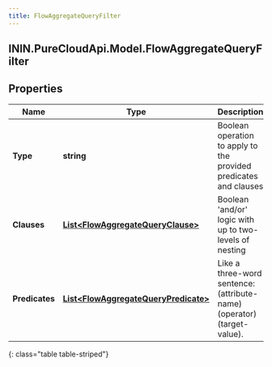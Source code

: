 ```yaml
---
title: FlowAggregateQueryFilter
---
```

## ININ.PureCloudApi.Model.FlowAggregateQueryFilter

## Properties

|Name | Type | Description | Notes|
|------------ | ------------- | ------------- | -------------|
| **Type** | **string** | Boolean operation to apply to the provided predicates and clauses | |
| **Clauses** | [**List&lt;FlowAggregateQueryClause&gt;**](FlowAggregateQueryClause.html) | Boolean &#39;and/or&#39; logic with up to two-levels of nesting | [optional] |
| **Predicates** | [**List&lt;FlowAggregateQueryPredicate&gt;**](FlowAggregateQueryPredicate.html) | Like a three-word sentence: (attribute-name) (operator) (target-value). | [optional] |
{: class="table table-striped"}


